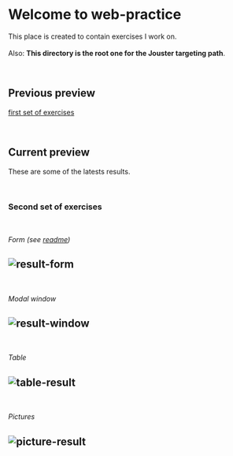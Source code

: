 # Welcome to web-practice
This place is created to contain exercises I work on.  
<br />
Also: **This directory is the root one for the Jouster targeting path**.

<br />

## Previous preview
[first set of exercises](https://github.com/DoronovIV/web-practice/tree/main/markup-exercises/1.%20first-set)

<br />

## Current preview
These are some of the latests results.

<br />

### Second set of exercises

<br />
  
  _Form (see [readme](https://github.com/DoronovIV/web-practice/tree/main/markup-exercises/2.%20second-set/1.%20form-task))_  
  
![result-form](https://user-images.githubusercontent.com/93664113/227211386-c6246bd9-4001-43fe-a8e7-87ae7264b6b0.jpg)
---
<br />

  _Modal window_
  
![result-window](https://user-images.githubusercontent.com/93664113/227211426-2074e26b-ca0a-4c92-ad0a-140eefd0c056.jpg)
---
<br />

_Table_  

![table-result](https://user-images.githubusercontent.com/93664113/228173354-fe5153ae-7409-4206-a133-976491ddc75c.jpg)
---
<br />

_Pictures_  

![picture-result](https://user-images.githubusercontent.com/93664113/228173567-a3140f67-a042-4ee5-9c5c-22b4cafd13ba.jpg)
---
